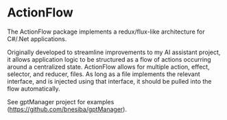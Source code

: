 # ActionFlow
The ActionFlow package implements a redux/flux-like architecture for C#/.Net applications. 

Originally developed to streamline improvements to my AI assistant project, it allows application logic to be structured as a flow of actions occurring around a centralized state. 
ActionFlow allows for multiple action, effect, selector, and reducer, files. As long as a file implements the relevant interface, and is injected using that interface, it should be pulled into the flow automatically. 

See gptManager project for examples (https://github.com/bnesiba/gptManager). 
